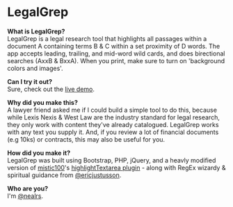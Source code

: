 LegalGrep
=========

<strong>What is LegalGrep?</strong><br/>
LegalGrep is a legal research tool that highlights all passages within a document A containing terms B &amp; C within a set proximity of D words. The app accepts leading, trailing, and mid-word wild cards, and does birectional searches (AxxB & BxxA). When you print, make sure to turn on 'background colors and images'.

<strong>Can I try it out?</strong><br/>
Sure, check out the <a href="http://nealshyam.com/legal">live demo</a>.

<strong>Why did you make this?</strong><br/>
A lawyer friend asked me if I could build a simple tool to do this, because while Lexis Nexis & West Law are the industry standard for legal research, they only work with content they've already catalogued. LegalGrep works with any text you supply it. And, if you review a lot of financial documents (e.g 10ks) or contracts, this may also be useful for you.

<strong>How did you make it?</strong><br/>
LegalGrep was built using Bootstrap, PHP, jQuery, and a heavly modified version of <a href="https://github.com/mistic100/">mistic100</a>'s <a href="https://github.com/mistic100/jQuery-highlightTextarea">highlightTextarea plugin</a> - along with RegEx wizardy & spiritual guidance from <a href="https://github.com/EricJustusson">@ericjustusson</a>.

<strong>Who are you?</strong><br/>
I'm <a href="https://twitter.com/nealrs">@nealrs</a>.
